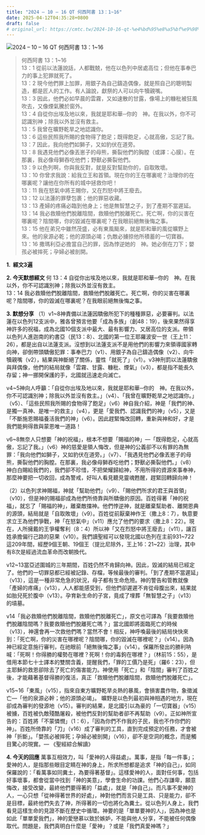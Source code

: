 ```yaml
---
title: "2024 – 10 – 16 QT 何西阿書 13：1~16"
date: 2025-04-12T04:35:28+0800
draft: false
# original_url: https://cmtc.tw/2024-10-16-qt-%e4%bd%95%e8%a5%bf%e9%98%bf%e6%9b%b8-13%ef%bc%9a116
---
```


![2024 – 10 – 16 QT 何西阿書 13：1\~16](/images/qt.jpg  "2024 – 10 – 16 QT 何西阿書 13：1\~16")

> 何西阿書 13：1\~16  
> 13：1 從前以法蓮說話，人都戰兢，他在以色列中居處高位；但他在事奉巴力的事上犯罪就死了。  
> 13：2 現今他們罪上加罪，用銀子為自己鑄造偶像，就是照自己的聰明製造，都是匠人的工作。有人論說，獻祭的人可以向牛犢親嘴。  
> 13：3 因此，他們必如早晨的雲霧，又如速散的甘露，像場上的糠秕被狂風吹去，又像煙氣騰於窗外。  
> 13：4 自從你出埃及地以來，我就是耶和華─你的　神。在我以外，你不可認識別神；除我以外並沒有救主。  
> 13：5 我曾在曠野乾旱之地認識你。  
> 13：6 這些民照我所賜的食物得了飽足；既得飽足，心就高傲，忘記了我。  
> 13：7 因此，我向他們如獅子，又如豹伏在道旁。  
> 13：8 我遇見他們必像丟崽子的母熊，撕裂他們的胸膛（或譯：心膜）。在那裏，我必像母獅吞吃他們；野獸必撕裂他們。  
> 13：9 以色列啊，你與我反對，就是反對幫助你的，自取敗壞。  
> 13：10 你曾求我說：給我立王和首領。現在你的王在哪裏呢？治理你的在哪裏呢？讓他在你所有的城中拯救你吧！  
> 13：11 我在怒氣中將王賜你，又在烈怒中將王廢去。  
> 13：12 以法蓮的罪孽包裹；他的罪惡收藏。  
> 13：13 產婦的疼痛必臨到他身上；他是無智慧之子，到了產期不當遲延。  
> 13：14 我必救贖他們脫離陰間，救贖他們脫離死亡。死亡啊，你的災害在哪裏呢？陰間哪，你的毀滅在哪裏呢？在我眼前絕無後悔之事。  
> 13：15 他在弟兄中雖然茂盛，必有東風颳來，就是耶和華的風從曠野上來。他的泉源必乾；他的源頭必竭；仇敵必擄掠他所積蓄的一切寶器。  
> 13：16 撒瑪利亞必擔當自己的罪，因為悖逆她的　神。她必倒在刀下；嬰孩必被摔死；孕婦必被剖開。

**1.  經文3遍**

**2. 今天默想經文**
何 13：4 自從你出埃及地以來，我就是耶和華─你的　神。在我以外，你不可認識別神；除我以外並沒有救主。  
13：14 我必救贖他們脫離陰間，救贖他們脫離死亡。死亡啊，你的災害在哪裏呢？陰間哪，你的毀滅在哪裏呢？在我眼前絕無後悔之事。

**3. 默想分享**
（1）v1\~8神責備以法蓮因驕傲所犯下的種種罪惡，必要審判。以法蓮在以色列12支派中，雅各曾預言他要「成為多族」（創48：19），後來果然得享神許多的祝福，成為北國10個支派中最大、最有影響力、又居高位的支派。帶領以色列人進迦南的約書亞（民13：8）、北國的第一位王耶羅波安一世（王上11：26），都是出自以法蓮支派。沒想到以法蓮支派不是用他們的影響力來領導國家轉向神，卻倒帶頭驕傲犯罪：事奉巴力（v1）、用銀子為自己鑄造偶像（v2）、向牛犢親嘴（v2），結果與神斷絕了關係，靈性「就死了」（v1）。v3神刑罰以法蓮驕傲與拜偶像，他們的結局就像「雲霧、甘露、糠秕、煙氣」（v3），都是指不能長久存留；神一挪開保護的手，北國就迅速走向滅亡。

v4\~5神向人呼籲：「自從你出埃及地以來，我就是耶和華─你的　神。在我以外，你不可認識別神；除我以外並沒有救主。」（v4）、「我曾在曠野乾旱之地認識你。」（v5）、「這些民照我所賜的食物得了飽足」（v6）神自我介紹，神是「我們的神、是獨一真神、是唯一的救主」（v4），更是「愛我們、認識我們的神」（v5），又是「不斷施恩賜福養活我們的神」（v6）。因此趕緊悔改回轉，重新與神和好，才是我們能夠得救與蒙恩唯一道路！

v6\~8無奈人只想要「神的祝福」，根本不想要「賜福的神」—「既得飽足，心就高傲，忘記了我。」（v6）神的慈愛是領人悔改，但是神的公義卻不以有罪的為無罪：「我向他們如獅子，又如豹伏在道旁。」（v7）、「我遇見他們必像丟崽子的母熊，撕裂他們的胸膛。在那裏，我必像母獅吞吃他們；野獸必撕裂他們。」（v8）神白白賜給我們的，我們卻不珍惜，不把榮耀歸給神，不用所得的資源來事奉神，那麼神要把一切收回，成為警戒，好叫人看見聽見靈魂甦醒，趕緊回轉歸向神！

（2）以色列求神賜福，神就「幫助他們」（v9）、「賜他們所求的君王與首領」（v10），但是神的賜福卻成為他們所倚靠與所驕傲的原因。百姓得著「神的祝福」，就忘了「賜福的神」，離棄敵擋神。他們悖逆神，就是離棄幫助者、離開恩典的源頭，結局就是「自取敗壞」（v9）。百姓從前厭棄神作王（撒上8：7），執意要求立王為他們爭戰，神「在怒氣中」（v11）應允了他們的要求（撒上8：22）。現在，人所擁戴的王爭權奪利（8：4）所以神「又在烈怒中將王廢去」（v11），讓百姓承擔偏行己路的惡果（v10）。我們讀聖經可以發現北國以色列在主前931\~722這209年間，經歷9個王朝、19個王（提比尼除外，王上16：21\~22）治理，其中有8次是經過流血革命而改朝換代。

v12\~13當亞述圍城的三年期間，百姓仍然不肯歸向神。因此，毀滅的結局已經定了。他們的一切罪惡都已經被記錄、存檔，等候最後的審判。「到了產期不當遲延」（v13），這是一種非常危急的狀況，母子都有生命危險。神的警告和管教就像「產婦的疼痛」（v13），人人都能感受到，但他們卻遲遲不肯從母腹出來，結果就如胎兒死於腹中（v13）。孕育新生命的子宮，竟成了埋葬「無智慧之子」（v13）的墳墓。

v14「我必救贖他們脫離陰間，救贖他們脫離死亡」，原文也可譯為「我要救贖他們脫離陰間嗎？我要救贖他們脫離死亡嗎？」當北國即將面臨死亡的時候（v13），神還會再一次救他們嗎？當然不會！相反，神呼喚最後的結局快快來到：「死亡啊，你的災害在哪裡呢？陰間哪，你的毀滅在哪裡呢？」（v14）。因為神已經定意施行審判，在祂眼前「絕無後悔之事」（v14）。保羅所發出的勝利呐喊：「死啊！你得勝的權勢在哪裡？死啊！你的毒鉤在哪裡？」（林前15：55），是借用本節七十士譯本的雙關含義，提醒我們，「罪的工價乃是死」（羅6：23），但主耶穌的救恩卻除去了死亡的傷害能力。神使用「死亡」和「陰間」審判了百姓之後，才能藉著基督得勝的復活，真正「救贖他們脫離陰間，救贖他們脫離死亡」。

v15\~16「東風」（v15），指來自東方曠野乾旱炎熱的暴風，會損害農作物，象徵滅亡—「他的泉源必幹；他的源頭必竭」。 曠野是以色列最初與神相遇的地方，現在卻成為審判的發源地（v15）。審判的結果，是北國引以為豪的「一切寶器」（v15）被擄，百姓被仇敵殘酷屠殺，被他們反對的幫助者卻不再幫助（v9）。正如神所宣告的：百姓將「不蒙憐憫」（1：6），「因為你們不作我的子民，我也不作你們的神」。百姓所倚靠的「刀」（v16）成了審判的工具，直到完成預定的任務，才會被神「折斷」。「嬰孩必被摔死；孕婦必被剖開」（v16），卻不是空洞的概念，而是觸目驚心的現實。— 《聖經綜合解讀》

**4. 今天的回應**
萬事互相效力，叫「愛神的人得益處」。萬事，是指「每一件事」；愛神的人，是指那些眼目定睛在神的身上，所求所想都是追求「神的自己」，如同保羅說的：「看萬事如同糞土，為要得著基督」。這樣愛神的人，面對任何事，包括好事壞事，都會從當中找到「神的美意」，學會生命的功課。他們心存謙卑，願意悔改，接受改變，最終他們要得著的「益處」，就是「神自己」。而凡事不愛神的人，一心只想「從神得著世界的好處」，神對他們而言只是工具、只是能力，卻不是目標，最終他們失去了神，所得著的一切也將化為糞土。從以色列人身上，我們看見這樣生命的見證不斷在歷史中循環。神要的是「單單要神的人」，因為神也是如此「單單愛我們」，神的愛戀慕以致於嫉妒，不能與他人分享，不能被任何偶像取代。問題是，我們真明白什麼是「愛神」？或是「我們真愛神嗎？」
